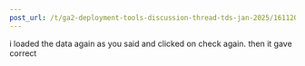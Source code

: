 ```yaml
---
post_url: /t/ga2-deployment-tools-discussion-thread-tds-jan-2025/161120/154
---
```

i loaded the data again as you said and clicked on check again. then it gave correct